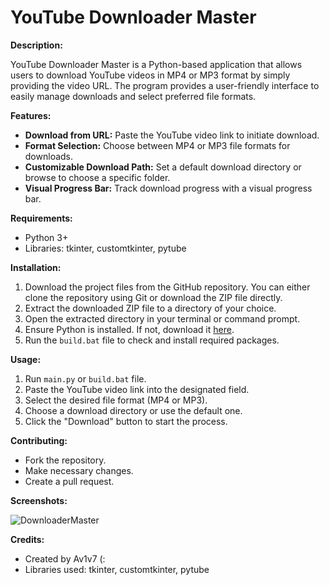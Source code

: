 # YouTube Downloader Master

**Description:**

YouTube Downloader Master is a Python-based application that allows users to download YouTube videos in MP4 or MP3 format by simply providing the video URL. The program provides a user-friendly interface to easily manage downloads and select preferred file formats.

**Features:**
- **Download from URL:** Paste the YouTube video link to initiate download.
- **Format Selection:** Choose between MP4 or MP3 file formats for downloads.
- **Customizable Download Path:** Set a default download directory or browse to choose a specific folder.
- **Visual Progress Bar:** Track download progress with a visual progress bar.

**Requirements:**
- Python 3+
- Libraries: tkinter, customtkinter, pytube

**Installation:**
1. Download the project files from the GitHub repository. You can either clone the repository using Git or download the ZIP file directly.
2. Extract the downloaded ZIP file to a directory of your choice.
3. Open the extracted directory in your terminal or command prompt.
4. Ensure Python is installed. If not, download it [here](https://www.python.org/downloads).
5. Run the `build.bat` file to check and install required packages.

**Usage:**
1. Run `main.py` or `build.bat` file.
2. Paste the YouTube video link into the designated field.
3. Select the desired file format (MP4 or MP3).
4. Choose a download directory or use the default one.
5. Click the "Download" button to start the process.

**Contributing:**
- Fork the repository.
- Make necessary changes.
- Create a pull request.


**Screenshots:**

![DownloaderMaster](https://i.imgur.com/Is57HNH_d.webp?maxwidth=760&fidelity=grand)

**Credits:**
- Created by Av1v7 (:
- Libraries used: tkinter, customtkinter, pytube

